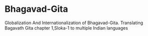 # Bhagavad-Gita
Globalization And Internationalization of Bhagavad-Gita.
Translating Bagavath Gita chapter 1,Sloka-1 to multiple Indian languages
